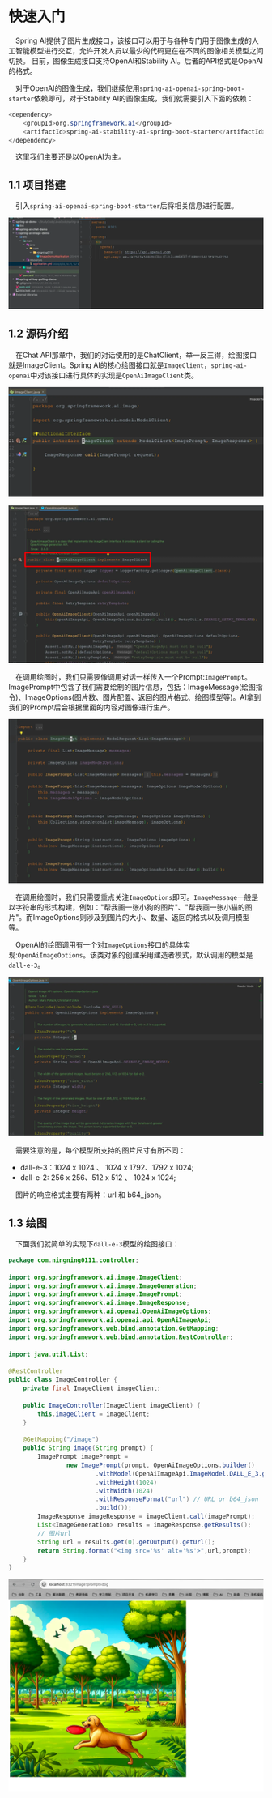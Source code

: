 # 快速入门

&emsp;Spring AI提供了图片生成接口，该接口可以用于与各种专门用于图像生成的人工智能模型进行交互，允许开发人员以最少的代码更在在不同的图像相关模型之间切换。
目前，图像生成接口支持OpenAI和Stability AI。后者的API格式是OpenAI的格式。

&emsp;对于OpenAI的图像生成，我们继续使用`spring-ai-openai-spring-boot-starter`依赖即可，对于Stability AI的图像生成，我们就需要引入下面的依赖：

```java
<dependency>
    <groupId>org.springframework.ai</groupId>
    <artifactId>spring-ai-stability-ai-spring-boot-starter</artifactId>
</dependency>
```
	
&emsp;这里我们主要还是以OpenAI为主。

## 1.1 项目搭建

&emsp;引入`spring-ai-openai-spring-boot-starter`后将相关信息进行配置。

![](images/3.1.png)

## 1.2 源码介绍

&emsp;在Chat API那章中，我们的对话使用的是ChatClient，举一反三得，绘图接口就是ImageClient。Spring AI的核心绘图接口就是`ImageClient`，`spring-ai-openai`中对该接口进行具体的实现是`OpenAiImageClient`类。


![](images/3.2.png)

![](images/3.3.png)


&emsp;在调用绘图时，我们只需要像调用对话一样传入一个Prompt:`ImagePrompt`。ImagePrompt中包含了我们需要绘制的图片信息，包括：ImageMessage(绘图指令)、ImageOptions(图片数、图片配置、返回的图片格式、绘图模型等)。AI拿到我们的Prompt后会根据里面的内容对图像进行生产。

![](images/3.4.png)

&emsp;在调用绘图时，我们只需要重点关注`ImageOptions`即可。`ImageMessage`一般是以字符串的形式构建，例如："帮我画一张小狗的图片"、"帮我画一张小猫的图片"。而ImageOptions则涉及到图片的大小、数量、返回的格式以及调用模型等。

&emsp;OpenAI的绘图调用有一个对`ImageOptions`接口的具体实现:`OpenAiImageOptions`。该类对象的创建采用建造者模式，默认调用的模型是`dall-e-3`。

![](images/3.5.png)


&emsp;需要注意的是，每个模型所支持的图片尺寸有所不同：

- dall-e-3：1024 x 1024 、 1024 x 1792、1792 x 1024;
- dall-e-2: 256 x 256、512 x 512 、 1024 x 1024;

&emsp;图片的响应格式主要有两种：url 和 b64_json。

## 1.3 绘图

&emsp;下面我们就简单的实现下`dall-e-3`模型的绘图接口：

```java
package com.ningning0111.controller;

import org.springframework.ai.image.ImageClient;
import org.springframework.ai.image.ImageGeneration;
import org.springframework.ai.image.ImagePrompt;
import org.springframework.ai.image.ImageResponse;
import org.springframework.ai.openai.OpenAiImageOptions;
import org.springframework.ai.openai.api.OpenAiImageApi;
import org.springframework.web.bind.annotation.GetMapping;
import org.springframework.web.bind.annotation.RestController;

import java.util.List;

@RestController
public class ImageController {
    private final ImageClient imageClient;

    public ImageController(ImageClient imageClient) {
        this.imageClient = imageClient;
    }

    @GetMapping("/image")
    public String image(String prompt) {
        ImagePrompt imagePrompt =
                new ImagePrompt(prompt, OpenAiImageOptions.builder()
                        .withModel(OpenAiImageApi.ImageModel.DALL_E_3.getValue())
                        .withHeight(1024)
                        .withWidth(1024)
                        .withResponseFormat("url") // URL or b64_json
                        .build());
        ImageResponse imageResponse = imageClient.call(imagePrompt);
        List<ImageGeneration> results = imageResponse.getResults();
        // 图片url
        String url = results.get(0).getOutput().getUrl();
        return String.format("<img src='%s' alt='%s'>",url,prompt);
    }
}

```

![](images/3.6.png)

